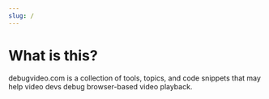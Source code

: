```yaml
---
slug: /
---
```


# What is this?

debugvideo.com is a collection of tools, topics, and code snippets that may help video devs debug browser-based video playback.
